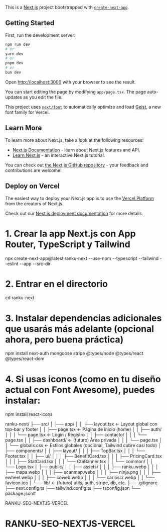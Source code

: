 This is a [Next.js](https://nextjs.org) project bootstrapped with [`create-next-app`](https://nextjs.org/docs/app/api-reference/cli/create-next-app).

## Getting Started

First, run the development server:

```bash
npm run dev
# or
yarn dev
# or
pnpm dev
# or
bun dev
```

Open [http://localhost:3000](http://localhost:3000) with your browser to see the result.

You can start editing the page by modifying `app/page.tsx`. The page auto-updates as you edit the file.

This project uses [`next/font`](https://nextjs.org/docs/app/building-your-application/optimizing/fonts) to automatically optimize and load [Geist](https://vercel.com/font), a new font family for Vercel.

## Learn More

To learn more about Next.js, take a look at the following resources:

- [Next.js Documentation](https://nextjs.org/docs) - learn about Next.js features and API.
- [Learn Next.js](https://nextjs.org/learn) - an interactive Next.js tutorial.

You can check out [the Next.js GitHub repository](https://github.com/vercel/next.js) - your feedback and contributions are welcome!

## Deploy on Vercel

The easiest way to deploy your Next.js app is to use the [Vercel Platform](https://vercel.com/new?utm_medium=default-template&filter=next.js&utm_source=create-next-app&utm_campaign=create-next-app-readme) from the creators of Next.js.

Check out our [Next.js deployment documentation](https://nextjs.org/docs/app/building-your-application/deploying) for more details.


# 1. Crear la app Next.js con App Router, TypeScript y Tailwind
npx create-next-app@latest ranku-next --use-npm --typescript --tailwind --eslint --app --src-dir

# 2. Entrar en el directorio
cd ranku-next

# 3. Instalar dependencias adicionales que usarás más adelante (opcional ahora, pero buena práctica)
npm install next-auth mongoose stripe @types/node @types/react @types/react-dom

# 4. Si usas iconos (como en tu diseño actual con Font Awesome), puedes instalar:
npm install react-icons

ranku-next/
├── src/
│   ├── app/
│   │   ├── layout.tsx            ← Layout global con top-bar y footer
│   │   ├── page.tsx              ← Página de inicio (home)
│   │   ├── auth/
│   │   │   └── page.tsx          ← Login / Registro
│   │   ├── contacto/
│   │   │   └── page.tsx
│   │   ├── dashboard/            ← (futuro) Área privada
│   │   │   └── page.tsx
│   │   └── globals.css           ← Estilos globales (opcional, Tailwind cubre casi todo)
│   ├── components/
│   │   ├── layout/
│   │   │   ├── TopBar.tsx
│   │   │   └── Footer.tsx
│   │   ├── ui/
│   │   │   ├── BenefitCard.tsx
│   │   │   ├── PricingCard.tsx
│   │   │   ├── StatCard.tsx
│   │   │   └── CtaBanner.tsx
│   │   └── common/
│   │       └── Logo.tsx
│   ├── public/
│   │   ├── assets/
│   │   │   ├── ranku.webp
│   │   │   ├── mapa.webp
│   │   │   ├── scanmap.webp
│   │   │   ├── ninja.png
│   │   │   ├── ewheel.webp
│   │   │   ├── coweb.webp
│   │   │   └── carloscr.webp
│   │   └── favicon.ico
│   └── lib/                       ← (futuro) utils, auth, stripe, db, etc.
├── .gitignore
├── next.config.ts
├── tailwind.config.ts
├── tsconfig.json
└── package.json# 

RANKU-SEO-NEXTJS-VERCEL
# RANKU-SEO-NEXTJS-VERCEL
